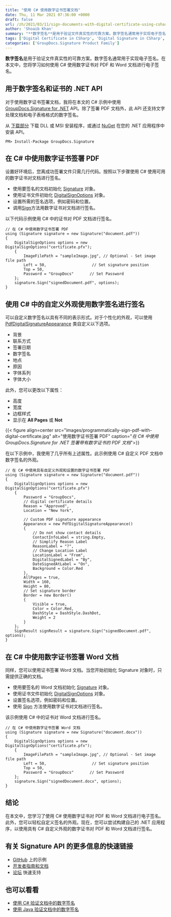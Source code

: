 ```yaml
---
title: "使用 C# 使用数字证书签署文档"
date: Thu, 11 Mar 2021 07:36:00 +0000
draft: false
url: /zh/2021/03/11/sign-documents-with-digital-certificate-using-csharp/
author: 'Shoaib Khan'
summary: "**数字签名**是用于验证文件真实性的可靠方案。数字签名通常用于实现电子签名。在本文中，您将学习如何使用 C# 使用数字证书对 PDF 和 Word 文档进行电子签名。"
tags: ['Digital Certificate in CSharp', 'Digital Signature in CSharp', 'Sign PDF in CSharp', 'Sign with Digital Certificate in CSharp', 'Sign Word in CSharp']
categories: ['GroupDocs.Signature Product Family']
---
```


**数字签名**是用于验证文件真实性的可靠方案。数字签名通常用于实现电子签名。在本文中，您将学习如何使用 C# 使用数字证书对 PDF 和 Word 文档进行电子签名。

## 用于数字签名和证书的 .NET API

对于使用数字证书签署文档，我将在本文的 C# 示例中使用 [GroupDocs.Signature for .NET][2] API。除了签署 PDF 文档外，此 API 还支持文字处理文档和电子表格格式的数字签名。

从 [下载部分][3] 下载 DLL 或 MSI 安装程序，或通过 [NuGet][4] 在您的 .NET 应用程序中安装 API。

```
PM> Install-Package GroupDocs.Signature
```

## 在 C# 中使用数字证书签署 PDF

设置好环境后，您离成功签署文件只需几行代码。按照以下步骤使用 C# 使用可用的数字证书对文档进行签名。

* 使用要签名的文档初始化 [Signature][5] 对象。
* 使用证书文件初始化 [DigitalSignOptions][6] 对象。
* 设置所需的签名选项，例如密码和位置。
* 调用[Sign][7]方法用数字证书对文档进行签名。

以下代码示例使用 C# 中的证书对 PDF 文档进行签名。

```
// 在 C# 中使用数字证书签署 PDF
using (Signature signature = new Signature("document.pdf"))
{
    DigitalSignOptions options = new DigitalSignOptions("certificate.pfx");
    {
        ImageFilePath = "sampleImage.jpg", // Optional - Set image file path
        Left = 50,                    // Set signature position
        Top = 50,
        Password = "GroupDocs"       // Set Password
    };
    signature.Sign("signedDocument.pdf", options);
}
```

## 使用 C# 中的自定义外观使用数字签名进行签名

可以自定义数字签名以具有不同的表示形式。对于个性化的外观，可以使用 [PdfDigitalSignatureAppearance][8] 类自定义以下选项。

* 背景
* 联系方式
* 签署日期
* 数字签名
* 地点
* 原因
* 字体系列
* 字体大小

此外，您可以更改以下属性：

* 高度
* 宽度
* 边框样式
* 显示在 **All Pages** 或 **Not**



{{< figure align=center src="images/programmatically-sign-pdf-with-digital-certificate.jpg" alt="使用数字证书签署 PDF" caption="<em>在 C# 中使用 GroupDocs.Signature for .NET 签署带有数字证书的 PDF 文档</em>">}}


在以下示例中，我使用了几乎所有上述属性。此示例使用 C# 自定义 PDF 文档中数字签名的外观。

```
// 在 C# 中使用具有自定义外观和设置的数字证书签署 PDF
using (Signature signature = new Signature("document.pdf"))
{
    DigitalSignOptions options = new DigitalSignOptions("certificate.pfx")
    {
        Password = "GroupDocs",
        // digital certificate details
        Reason = "Approved",
        Location = "New York",

        // Custom PDF signature appearance
        Appearance = new PdfDigitalSignatureAppearance()
        {
            // Do not show contact details
            ContactInfoLabel = string.Empty,
            // Simplify Reason Label
            ReasonLabel = "?",
            // Change Location Label
            LocationLabel = "From",
            DigitalSignedLabel = "By",
            DateSignedAtLabel = "On",
            Background = Color.Red
        },
        AllPages = true,
        Width = 160,
        Height = 80,
        // Set signature border
        Border = new Border()
        {
            Visible = true,
            Color = Color.Red,
            DashStyle = DashStyle.DashDot,
            Weight = 2
        }
    };
    SignResult signResult = signature.Sign("signedDocument.pdf", options);
}
```

## 在 C# 中使用数字证书签署 Word 文档

同样，您可以使用证书签署 Word 文档。当您开始初始化 Signature 对象时，只需提供正确的文档。

* 使用要签名的 Word 文档初始化 [Signature][9] 对象。
* 使用证书文件初始化 [DigitalSignOptions][10] 对象。
* 设置签名选项，例如密码和位置。
* 使用 [Sign][11] 方法使用数字证书对文档进行签名。

该示例使用 C# 中的证书对 Word 文档进行签名。

```
// 在 C# 中使用数字证书签署 Word 文档
using (Signature signature = new Signature("document.docx"))
{
    DigitalSignOptions options = new DigitalSignOptions("certificate.pfx");
    {
        ImageFilePath = "sampleImage.jpg", // Optional - Set image file path
        Left = 50,                    // Set signature position
        Top = 50,
        Password = "GroupDocs"       // Set Password
    };
    signature.Sign("signedDocument.docx", options);
}
```

## 结论

在本文中，您学习了使用 C# 使用数字证书对 PDF 和 Word 文档进行电子签名。此外，您可以轻松自定义签名的外观。现在，您可以尝试构建自己的 .NET 应用程序，以使用具有 C# 自定义外观的数字证书对 PDF 和 Word 文档进行签名。

## 有关 Signature API 的更多信息的快速链接

* [GitHub][12] 上的示例
* [开发者指南和文档][13]
* [论坛][14] 快速支持

## 也可以看看

* [使用 C# 验证文档中的数字签名][15]
* [使用 Java 验证文档中的数字签名][16]







[1]: https://blog.groupdocs.com/2021/03/11/sign-documents-with-digital-certificate-using-csharp/
[2]: https://products.groupdocs.com/signature/net
[3]: https://downloads.groupdocs.com/signature/net
[4]: https://www.nuget.org/packages/groupdocs.signature
[5]: https://apireference.groupdocs.com/net/signature/groupdocs.signature/signature
[6]: https://apireference.groupdocs.com/signature/net/groupdocs.signature.options/digitalsignoptions
[7]: https://apireference.groupdocs.com/signature/net/groupdocs.signature/signature/methods/sign/index
[8]: https://apireference.groupdocs.com/signature/net/groupdocs.signature.options.appearances/pdfdigitalsignatureappearance
[9]: https://apireference.groupdocs.com/net/signature/groupdocs.signature/signature
[10]: https://apireference.groupdocs.com/signature/net/groupdocs.signature.options/digitalsignoptions
[11]: https://apireference.groupdocs.com/signature/net/groupdocs.signature/signature/methods/sign/index
[12]: https://github.com/groupdocs-signature/GroupDocs.Signature-for-.NET
[13]: https://docs.groupdocs.com/signature/net
[14]: https://forum.groupdocs.com/c/signature
[15]: https://blog.groupdocs.com/2019/09/25/verify-digital-signature-in-documents-using-csharp/
[16]: https://blog.groupdocs.com/2020/10/06/verify-digital-signature-in-documents-using-java/


